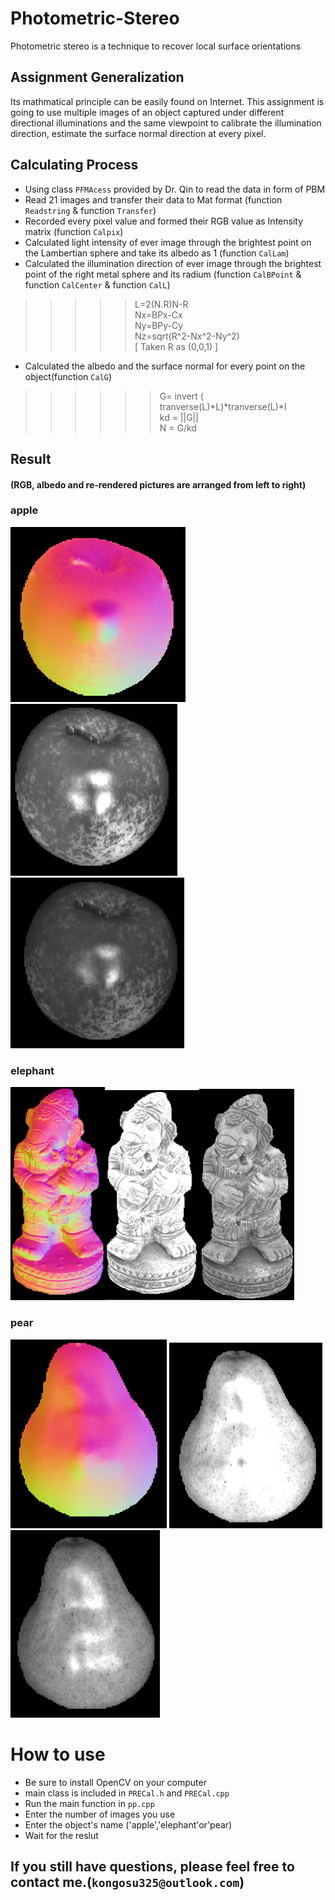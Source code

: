 # Photometric-Stereo
Photometric stereo is a technique to recover local surface orientations
## Assignment Generalization
Its mathmatical principle can be easily found on Internet. This assignment is going to use multiple images of an object captured under different directional illuminations and the same viewpoint to calibrate the illumination direction, estimate the surface normal direction at every pixel.<br>
## Calculating Process
* Using class `PFMAcess` provided by Dr. Qin to read the data in form of PBM
* Read 21 images and transfer their data to Mat format (function `Readstring` & function `Transfer`)<br>
* Recorded every pixel value and formed their RGB value as Intensity matrix (function `Calpix`)<br>
* Calculated light intensity of ever image through the brightest point on the Lambertian sphere and take its albedo as 1 (function `CalLam`)<br>
* Calculated the illumination direction of ever image through the brightest point of the right metal sphere and its radium (function `CalBPoint` & function `CalCenter` & function `CalL`)<br>
 >>>>>L=2(N.R)N-R<br>
 >>>>> Nx=BPx-Cx<br>
 >>>>> Ny=BPy-Cy<br>
 >>>>>  Nz=sqrt(R^2-Nx^2-Ny^2)<br>
 >>>>> [ Taken R as (0,0,1) ]<br>
* Calculated the albedo and the surface normal for every point on the object(function `CalG`)<br>
 >>>>>>G= invert ( tranverse(L)*L)*tranverse(L)*I<br>
 >>>>>kd = ||G||<br>
 >>>>>N  = G/kd<br>

## Result
#### (RGB, albedo and re-rendered pictures are arranged from left to right)
### apple
![](https://github.com/kong931780511/Photometric-Stereo/raw/master/data/apple_rgb.png)
![](https://github.com/kong931780511/Photometric-Stereo/raw/master/data/apple_albedo.png) 
![](https://github.com/kong931780511/Photometric-Stereo/raw/master/data/apple_render.png) 
### elephant
<img src="https://github.com/kong931780511/Photometric-Stereo/raw/master/data/elephant_rgb.png" width="30%" height="30%"><img src="https://github.com/kong931780511/Photometric-Stereo/raw/master/data/elephant_albedo.png" width="30%" height="30%"><img src="https://github.com/kong931780511/Photometric-Stereo/raw/master/data/elephant_render.png" width="30%" height="30%">
### pear
![](https://github.com/kong931780511/Photometric-Stereo/raw/master/data/pear_rgb.png) 
![](https://github.com/kong931780511/Photometric-Stereo/raw/master/data/pear_albedo.png) 
![](https://github.com/kong931780511/Photometric-Stereo/raw/master/data/pear_render.png) 
# How to use
* Be sure to install OpenCV on your computer
* main class is included in `PRECal.h` and `PRECal.cpp`
* Run the main function in `pp.cpp`
* Enter the number of images you use
* Enter the object's name ('apple','elephant'or'pear)
* Wait for the reslut
## If you still have questions, please feel free to contact me.(`kongosu325@outlook.com`)
